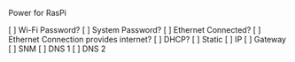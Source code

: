 Power for RasPi

[ ] Wi-Fi Password?
[ ] System Password?
[ ] Ethernet Connected?
[ ] Ethernet Connection provides internet?
    [ ] DHCP?
    [ ] Static
        [ ] IP
        [ ] Gateway
        [ ] SNM
        [ ] DNS 1
        [ ] DNS 2